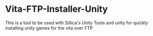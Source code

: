 # Vita-FTP-Installer-Unity
This is a tool to be used with Sillica's Unity Tools and unity for quickly installing unity games for the vita over FTP 
